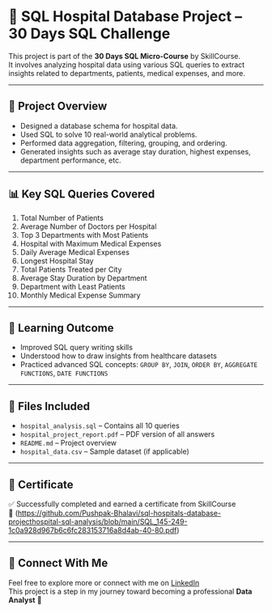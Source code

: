 # 🏥 SQL Hospital Database Project – 30 Days SQL Challenge

This project is part of the **30 Days SQL Micro-Course** by SkillCourse.  
It involves analyzing hospital data using various SQL queries to extract insights related to departments, patients, medical expenses, and more.

---

## 📁 Project Overview

- Designed a database schema for hospital data.
- Used SQL to solve 10 real-world analytical problems.
- Performed data aggregation, filtering, grouping, and ordering.
- Generated insights such as average stay duration, highest expenses, department performance, etc.

---

## 📊 Key SQL Queries Covered

1. Total Number of Patients  
2. Average Number of Doctors per Hospital  
3. Top 3 Departments with Most Patients  
4. Hospital with Maximum Medical Expenses  
5. Daily Average Medical Expenses  
6. Longest Hospital Stay  
7. Total Patients Treated per City  
8. Average Stay Duration by Department  
9. Department with Least Patients  
10. Monthly Medical Expense Summary

---

## 🧠 Learning Outcome

- Improved SQL query writing skills
- Understood how to draw insights from healthcare datasets
- Practiced advanced SQL concepts: `GROUP BY`, `JOIN`, `ORDER BY`, `AGGREGATE FUNCTIONS`, `DATE FUNCTIONS`

---

## 📂 Files Included

- `hospital_analysis.sql` – Contains all 10 queries
- `hospital_project_report.pdf` – PDF version of all answers
- `README.md` – Project overview
- `hospital_data.csv` – Sample dataset (if applicable)

---

## 🪪 Certificate

✅ Successfully completed and earned a certificate from SkillCourse  
🔗 (https://github.com/Pushpak-Bhalavi/sql-hospitals-database-projecthospital-sql-analysis/blob/main/SQL_145-249-1c0a928d967b6c6fc283153716a8d4ab-40-80.pdf)

---

## 📌 Connect With Me

Feel free to explore more or connect with me on [LinkedIn](https://www.linkedin.com/in/pushpak-bhalavi/)  
This project is a step in my journey toward becoming a professional **Data Analyst** 🚀

